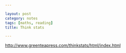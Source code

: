 ```yaml
---

layout: post
category: notes
tags: [maths, reading]
title: Think stats

---
```


http://www.greenteapress.com/thinkstats/html/index.html
